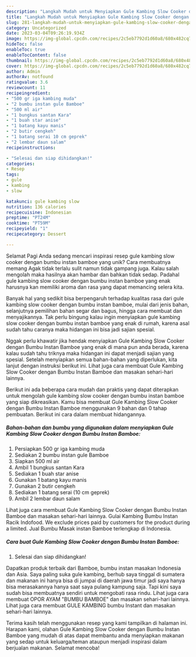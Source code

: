 ```yaml
---
description: "Langkah Mudah untuk Menyiapkan Gule Kambing Slow Cooker dengan Bumbu Instan Bamboe yang Lezat"
title: "Langkah Mudah untuk Menyiapkan Gule Kambing Slow Cooker dengan Bumbu Instan Bamboe yang Lezat"
slug: 281-langkah-mudah-untuk-menyiapkan-gule-kambing-slow-cooker-dengan-bumbu-instan-bamboe-yang-lezat
category: Uncategorized
date: 2023-03-04T09:26:19.934Z
image: https://img-global.cpcdn.com/recipes/2c5eb7792d1d60a8/680x482cq70/gule-kambing-slow-cooker-dengan-bumbu-instan-bamboe-foto-resep-utama.jpg
hideToc: false
enableToc: true
enableTocContent: false
thumbnail: https://img-global.cpcdn.com/recipes/2c5eb7792d1d60a8/680x482cq70/gule-kambing-slow-cooker-dengan-bumbu-instan-bamboe-foto-resep-utama.jpg
cover: https://img-global.cpcdn.com/recipes/2c5eb7792d1d60a8/680x482cq70/gule-kambing-slow-cooker-dengan-bumbu-instan-bamboe-foto-resep-utama.jpg
author: Admin
authorAv: notfound
ratingvalue: 3.6
reviewcount: 11
recipeingredient:
- "500 gr iga kambing muda"
- "2 bumbu instan gule Bamboe"
- "500 ml air"
- "1 bungkus santan Kara"
- "1 buah star anise"
- "1 batang kayu manis"
- "2 butir cengkeh"
- "1 batang serai 10 cm geprek"
- "2 lembar daun salam"
recipeinstructions:

- "Selesai dan siap dihidangkan!"
categories:
- Resep
tags:
- gule
- kambing
- slow

katakunci: gule kambing slow 
nutrition: 136 calories
recipecuisine: Indonesian
preptime: "PT24M"
cooktime: "PT59M"
recipeyield: "1"
recipecategory: Dessert

---
```



Selamat Pagi Anda sedang mencari inspirasi resep gule kambing slow cooker dengan bumbu instan bamboe yang unik? Cara membuatnya memang Agak tidak terlalu sulit namun tidak gampang juga. Kalau salah mengolah maka hasilnya akan hambar dan bahkan tidak sedap. Padahal gule kambing slow cooker dengan bumbu instan bamboe yang enak harusnya kan memiliki aroma dan rasa yang dapat memancing selera kita.


Banyak hal yang sedikit bisa berpengaruh terhadap kualitas rasa dari gule kambing slow cooker dengan bumbu instan bamboe, mulai dari jenis bahan, selanjutnya pemilihan bahan segar dan bagus, hingga cara membuat dan menyajikannya. Tak perlu bingung kalau ingin menyiapkan gule kambing slow cooker dengan bumbu instan bamboe yang enak di rumah, karena asal sudah tahu caranya maka hidangan ini bisa jadi sajian spesial.

Nggak perlu khawatir jika hendak menyiapkan Gule Kambing Slow Cooker dengan Bumbu Instan Bamboe yang enak di mana pun anda berada, karena kalau sudah tahu triknya maka hidangan ini dapat menjadi sajian yang spesial. Setelah menyiapkan semua bahan-bahan yang diperlukan, kita lanjut dengan instruksi berikut ini. Lihat juga cara membuat Gule Kambing Slow Cooker dengan Bumbu Instan Bamboe dan masakan sehari-hari lainnya.


Berikut ini ada beberapa cara mudah dan praktis yang dapat diterapkan untuk mengolah gule kambing slow cooker dengan bumbu instan bamboe yang siap dikreasikan. Kamu bisa membuat Gule Kambing Slow Cooker dengan Bumbu Instan Bamboe menggunakan 9 bahan dan 0 tahap pembuatan. Berikut ini cara dalam membuat hidangannya.

<!--inarticleads1-->

##### Bahan-bahan dan bumbu yang digunakan dalam menyiapkan Gule Kambing Slow Cooker dengan Bumbu Instan Bamboe:

1. Persiapkan 500 gr iga kambing muda
1. Sediakan 2 bumbu instan gule Bamboe
1. Siapkan 500 ml air
1. Ambil 1 bungkus santan Kara
1. Sediakan 1 buah star anise
1. Gunakan 1 batang kayu manis
1. Gunakan 2 butir cengkeh
1. Sediakan 1 batang serai (10 cm geprek)
1. Ambil 2 lembar daun salam


Lihat juga cara membuat Gule Kambing Slow Cooker dengan Bumbu Instan Bamboe dan masakan sehari-hari lainnya. Gulai Kambing Bumbu Instan Racik Indofood. We exclude prices paid by customers for the product during a limited. Jual Bumbu Masak instan Bamboe terlengkap di Indonesia. 

<!--inarticleads2-->

##### Cara buat Gule Kambing Slow Cooker dengan Bumbu Instan Bamboe:


1. Selesai dan siap dihidangkan!

Dapatkan produk terbaik dari Bamboe, bumbu instan masakan Indonesia dan Asia. Saya paling suka gule kambing, berhub saya tinggal di sumatera dan makanan ini hanya bisa di jumpai di daerah jawa timur jadi saya hanya bisa merasakannya hanya saat saya pulang kampung saja. Tapi kini saya sudah bisa membuatnya sendiri untuk mengobati rasa rindu. Lihat juga cara membuat OPOR AYAM &#34;BUMBU BAMBOE&#34; dan masakan sehari-hari lainnya. Lihat juga cara membuat GULE KAMBING bumbu Instant dan masakan sehari-hari lainnya. 

Terima kasih telah menggunakan resep yang kami tampilkan di halaman ini. Harapan kami, olahan Gule Kambing Slow Cooker dengan Bumbu Instan Bamboe yang mudah di atas dapat membantu anda menyiapkan makanan yang sedap untuk keluarga/teman ataupun menjadi inspirasi dalam berjualan makanan. Selamat mencoba!
